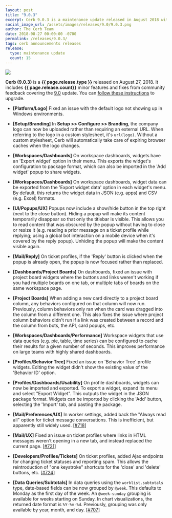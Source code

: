 ```yaml
---
layout: post
title: "9.0.3"
excerpt: Cerb 9.0.3 is a maintenance update released in August 2018 with 15 minor features and fixes from community feedback.
social_image_url: /assets/images/releases/9.0/9.0.3.png
author: The Cerb Team
date: 2018-08-27 00:00:00 -0700
permalink: /releases/9.0.3/
tags: cerb announcements releases
release:
  type: maintenance update
  count: 15
---
```


<div class="cerb-screenshot">
<img src="{{page.social_image_url}}" class="screenshot">
</div>

**Cerb (9.0.3)** is a **{{ page.release.type }}** released on August 27, 2018. It includes **{{ page.release.count}}** minor features and fixes from community feedback covering the [9.0](/releases/9.0/) update.  You can [follow these instructions](/docs/upgrading/) to upgrade.

* **[Platform/Logo]** Fixed an issue with the default logo not showing up in Windows environments.

* **[Setup/Branding]** In **Setup >> Configure >> Branding**, the company logo can now be uploaded rather than requiring an external URL. When referring to the logo in a custom stylesheet, it's `url(logo)`. Without a custom stylesheet, Cerb will automatically take care of expiring browser caches when the logo changes.

* **[Workspaces/Dashboards]** On workspace dashboards, widgets have an 'Export widget' option in their menu. This exports the widget's configuration to package format, which can also be imported in the 'Add widget' popup to share widgets.

* **[Workspaces/Dashboards]** On workspace dashboards, widget data can be exported from the 'Export widget data' option in each widget's menu. By default, this returns the widget data in JSON (e.g. apps) and CSV (e.g. Excel) formats.

* **[UI/Popups/UX]** Popups now include a show/hide button in the top right (next to the close button). Hiding a popup will make its content temporarily disappear so that only the titlebar is visible. This allows you to read content that was obscured by the popup without having to close or resize it (e.g. reading a prior message on a ticket profile while replying; using a global bot interaction on a mobile device when it's covered by the reply popup). Unhiding the popup will make the content visible again.

* **[Mail/Reply]** On ticket profiles, if the 'Reply' button is clicked when the popup is already open, the popup is now focused rather than replaced.

* **[Dashboards/Project Boards]** On dashboards, fixed an issue with project board widgets where the buttons and links weren't working if you had multiple boards on one tab, or multiple tabs of boards on the same workspace page.

* **[Project Boards]** When adding a new card directly to a project board column, any behaviors configured on that column will now run. Previously, column behaviors only ran when the card was dragged into the column from a different one. This also fixes the issue where project column behaviors didn't run if a link was created between a record and the column from bots, the API, card popups, etc.

* **[Workspaces/Dashboards/Performance]** Workspace widgets that use data queries (e.g. pie, table, time series) can be configured to cache their results for a given number of seconds. This improves performance on large teams with highly shared dashboards.

* **[Profiles/Behavior Tree]** Fixed an issue on 'Behavior Tree' profile widgets. Editing the widget didn't show the existing value of the 'Behavior ID' option.

* **[Profiles/Dashboards/Usability]** On profile dashboards, widgets can now be imported and exported. To export a widget, expand its menu and select "Export Widget". This outputs the widget in the JSON package format. Widgets can be imported by clicking the 'Add' button, selecting the 'Import' tab, and pasting the package.

* **[Mail/Preferences/UX]** In worker settings, added back the "Always read all" option for ticket message conversations. This is inefficient, but apparently still widely used. [[#718](https://github.com/jstanden/cerb/issues/718)]

* **[Mail/UX]** Fixed an issue on ticket profiles where links in HTML messages weren't opening in a new tab, and instead replaced the current page. [[#721](https://github.com/jstanden/cerb/issues/721)]

* **[Developers/Profiles/Tickets]** On ticket profiles, added Ajax endpoints for changing ticket statuses and reporting spam. This allows the reintroduction of "one keystroke" shortcuts for the 'close' and 'delete' buttons, etc. [[#724](https://github.com/jstanden/cerb/issues/724)]

* **[Data Queries/Subtotals]** In data queries using the `worklist.subtotals` type, date-based fields can be now grouped by `@week`. This defaults to Monday as the first day of the week. An `@week-sunday` grouping is available for weeks starting on Sunday. In chart visualizations, the returned date format is `%Y-%m-%d`. Previously, grouping was only available by year, month, and day. [[#707](https://github.com/jstanden/cerb/issues/707)]

